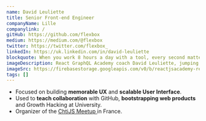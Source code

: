 ```yaml
---
name: David Leuliette
title: Senior Front-end Engineer
companyName: Lille
companylink: /
gitHub: https://github.com/flexbox
medium: https://medium.com/@flexbox
twitter: https://twitter.com/flexbox_
linkedIn: https://uk.linkedin.com/in/david-leuliette
blockquote: When you work 8 hours a day with a tool, every second matters.
imageDescription: React GraphQL Academy coach David Leuliette, jumping on the Brooklyn Bridge
imageSrc: https://firebasestorage.googleapis.com/v0/b/reactjsacademy-react.appspot.com/o/team%2Fdavid.jpg?alt=media
tags: []
---
```


 <ul>
    <li>
    Focused on building <strong>memorable UX</strong> and
    <strong>scalable User Interface</strong>.
    </li>
    <li>
    Used to <strong>teach collaboration</strong> with GitHub,
    <strong>bootstrapping web products</strong> and Growth
    Hacking at University.
    </li>
    <li>
    Organizer of the
    <a href="https://www.meetup.com/FranceJS/">
        ChtiJS Meetup
    </a>
    in France.
    </li>
</ul>
